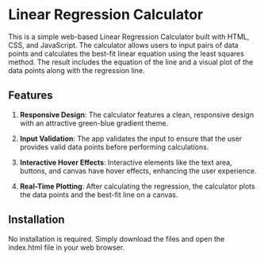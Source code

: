 # Linear Regression Calculator
This is a simple web-based Linear Regression Calculator built with HTML, CSS, and JavaScript. The calculator allows users to input pairs of data points and calculates the best-fit linear equation using the least squares method. The result includes the equation of the line and a visual plot of the data points along with the regression line.

## Features

1. **Responsive Design**: The calculator features a clean, responsive design with an attractive green-blue gradient theme.

2. **Input Validation**: The app validates the input to ensure that the user provides valid data points before performing calculations.

3. **Interactive Hover Effects**: Interactive elements like the text area, buttons, and canvas have hover effects, enhancing the user experience.

4. **Real-Time Plotting**: After calculating the regression, the calculator plots the data points and the best-fit line on a canvas.

## Installation

No installation is required. Simply download the files and open the index.html file in your web browser.


